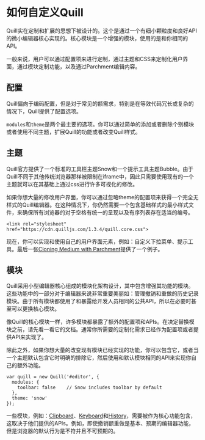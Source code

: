 # 如何自定义Quill

Quill实在定制和扩展的思想下被设计的。这个是通过一个有细小颗粒度和良好API的微小编辑器核心实现的。核心模块是一个增强的模块，使用的是和你相同的API。

一般来说，用户可以通过配置项来进行定制，通过主题和CSS来定制化用户界面，通过模块定制功能，以及通过Parchment编辑内容。

## 配置

Quill偏向于编码配置，但是对于常见的额需求，特别是在等效代码冗长或复杂的情况下，Quill提供了配置选项。

`modules`和`theme`是两个最主要的选项。你可以通过简单的添加或者删除个别模块或者使用不同主题，扩展Quill的功能或者改变Quill样式。

## 主题

Quill官方提供了一个标准的工具栏主题Snow和一个提示工具主题Bubble。由于Quill不同于其他传统浏览器那样被限制在iframe中，因此只需要使用现有的一个主题就可以在其基础上通过css进行许多可视化的修改。

如果你想大量的修改用户界面，你可以通过忽略theme的配置项来获得一个完全无样式的Quill编辑器。在这种情况下，你仍然需要一个包含基础样式的最小样式文件，来确保所有浏览器的对于空格有统一的呈现以及有序列表存在适当的编号。

```
<link rel="stylesheet" href="https://cdn.quilljs.com/1.3.4/quill.core.css">
```

现在，你可以实现和使用自己的用户界面元素，例如：自定义下拉菜单、提示工具。最后一张[Cloning Medium with Parchment]()提供了一个例子。

## 模块

Quill采用小型编辑器核心组成的模块化架构设计，其中包含增强其功能的模块。这些功能中的一部分对于编辑器来说非常重要美丽如：管理撤销和重做的历史记录模块。由于所有模块都使用了和暴露给开发人员相同的公共API，所以在必要时甚至可以更换核心模块。

像Quill的核心模块一样，许多模块都暴露了额外的配置项和APIs。在决定替换模块之前，请先看一看它的文档。通常你所需要的定制化需求已经作为配置项或者提供API来实现了。

除此之外，如果你想大量的改变现有模块已经实现的功能，你可以包含它，或者当一个主题默认包含它时明确的排除它，然后使用和默认模块相同的API来实现你自己的额外功能。

```
var quill = new Quill('#editor', {
  modules: {
    toolbar: false    // Snow includes toolbar by default
  },
  theme: 'snow'
});
```

一些模块，例如：[Clipboard]()、[Keyboard]()和[History]()，需要被作为核心功能包含，这取决于他们提供的APIs。例如，即使撤销额重做是基本、预期的编辑器功能，但是浏览器的默认行为是不符并且不可预期的。


